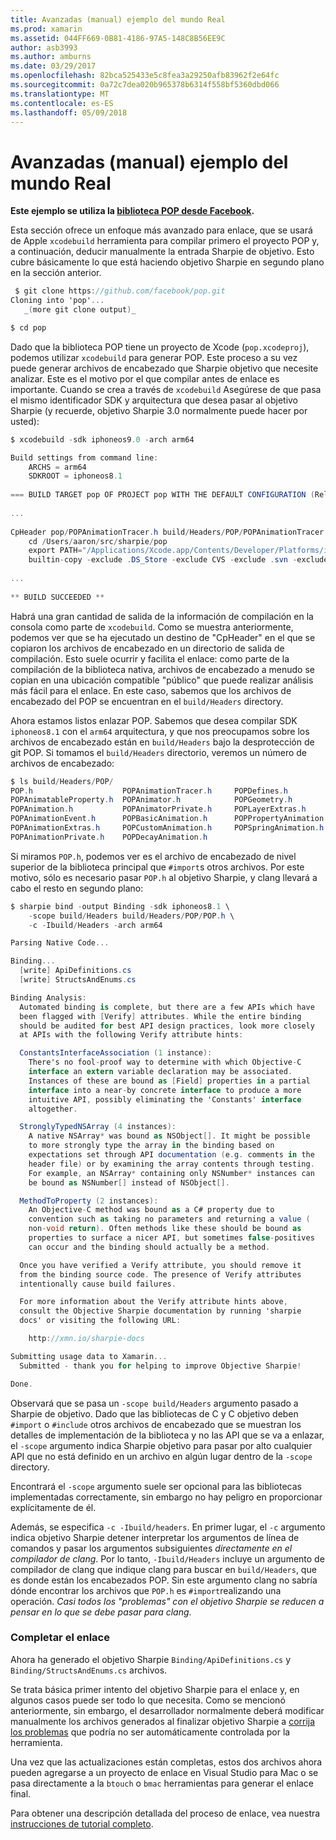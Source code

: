 ```yaml
---
title: Avanzadas (manual) ejemplo del mundo Real
ms.prod: xamarin
ms.assetid: 044FF669-0B81-4186-97A5-148C8B56EE9C
author: asb3993
ms.author: amburns
ms.date: 03/29/2017
ms.openlocfilehash: 82bca525433e5c8fea3a29250afb83962f2e64fc
ms.sourcegitcommit: 0a72c7dea020b965378b6314f558bf5360dbd066
ms.translationtype: MT
ms.contentlocale: es-ES
ms.lasthandoff: 05/09/2018
---
```

# <a name="advanced-manual-real-world-example"></a>Avanzadas (manual) ejemplo del mundo Real


**Este ejemplo se utiliza la [biblioteca POP desde Facebook](https://github.com/facebook/pop).**


Esta sección ofrece un enfoque más avanzado para enlace, que se usará de Apple `xcodebuild` herramienta para compilar primero el proyecto POP y, a continuación, deducir manualmente la entrada Sharpie de objetivo. Esto cubre básicamente lo que está haciendo objetivo Sharpie en segundo plano en la sección anterior.

```csharp
 $ git clone https://github.com/facebook/pop.git
Cloning into 'pop'...
   _(more git clone output)_

$ cd pop
```

Dado que la biblioteca POP tiene un proyecto de Xcode (`pop.xcodeproj`), podemos utilizar `xcodebuild` para generar POP. Este proceso a su vez puede generar archivos de encabezado que Sharpie objetivo que necesite analizar. Este es el motivo por el que compilar antes de enlace es importante. Cuando se crea a través de `xcodebuild` Asegúrese de que pasa el mismo identificador SDK y arquitectura que desea pasar al objetivo Sharpie (y recuerde, objetivo Sharpie 3.0 normalmente puede hacer por usted):

```csharp
$ xcodebuild -sdk iphoneos9.0 -arch arm64

Build settings from command line:
    ARCHS = arm64
    SDKROOT = iphoneos8.1
 
=== BUILD TARGET pop OF PROJECT pop WITH THE DEFAULT CONFIGURATION (Release) ===
 
...
 
CpHeader pop/POPAnimationTracer.h build/Headers/POP/POPAnimationTracer.h
    cd /Users/aaron/src/sharpie/pop
    export PATH="/Applications/Xcode.app/Contents/Developer/Platforms/iPhoneOS.platform/Developer/usr/bin:/Applications/Xcode.app/Contents/Developer/usr/bin:/Users/aaron/bin::/usr/local/bin:/usr/bin:/bin:/usr/sbin:/sbin:/opt/X11/bin:/usr/local/git/bin:/Users/aaron/.rvm/bin"
    builtin-copy -exclude .DS_Store -exclude CVS -exclude .svn -exclude .git -exclude .hg -strip-debug-symbols -strip-tool /Applications/Xcode.app/Contents/Developer/Toolchains/XcodeDefault.xctoolchain/usr/bin/strip -resolve-src-symlinks /Users/aaron/src/sharpie/pop/pop/POPAnimationTracer.h /Users/aaron/src/sharpie/pop/build/Headers/POP
 
...
 
** BUILD SUCCEEDED **
```

Habrá una gran cantidad de salida de la información de compilación en la consola como parte de `xcodebuild`. Como se muestra anteriormente, podemos ver que se ha ejecutado un destino de "CpHeader" en el que se copiaron los archivos de encabezado en un directorio de salida de compilación. Esto suele ocurrir y facilita el enlace: como parte de la compilación de la biblioteca nativa, archivos de encabezado a menudo se copian en una ubicación compatible "público" que puede realizar análisis más fácil para el enlace. En este caso, sabemos que los archivos de encabezado del POP se encuentran en el `build/Headers` directory.

Ahora estamos listos enlazar POP. Sabemos que desea compilar SDK `iphoneos8.1` con el `arm64` arquitectura, y que nos preocupamos sobre los archivos de encabezado están en `build/Headers` bajo la desprotección de git POP. Si tomamos el `build/Headers` directorio, veremos un número de archivos de encabezado:

```csharp
$ ls build/Headers/POP/
POP.h                    POPAnimationTracer.h     POPDefines.h
POPAnimatableProperty.h  POPAnimator.h            POPGeometry.h
POPAnimation.h           POPAnimatorPrivate.h     POPLayerExtras.h
POPAnimationEvent.h      POPBasicAnimation.h      POPPropertyAnimation.h
POPAnimationExtras.h     POPCustomAnimation.h     POPSpringAnimation.h
POPAnimationPrivate.h    POPDecayAnimation.h
```

Si miramos `POP.h`, podemos ver es el archivo de encabezado de nivel superior de la biblioteca principal que `#import`s otros archivos. Por este motivo, sólo es necesario pasar `POP.h` al objetivo Sharpie, y clang llevará a cabo el resto en segundo plano:

```csharp
$ sharpie bind -output Binding -sdk iphoneos8.1 \
    -scope build/Headers build/Headers/POP/POP.h \
    -c -Ibuild/Headers -arch arm64

Parsing Native Code...

Binding...
  [write] ApiDefinitions.cs
  [write] StructsAndEnums.cs

Binding Analysis:
  Automated binding is complete, but there are a few APIs which have
  been flagged with [Verify] attributes. While the entire binding
  should be audited for best API design practices, look more closely
  at APIs with the following Verify attribute hints:

  ConstantsInterfaceAssociation (1 instance):
    There's no fool-proof way to determine with which Objective-C
    interface an extern variable declaration may be associated.
    Instances of these are bound as [Field] properties in a partial
    interface into a near-by concrete interface to produce a more
    intuitive API, possibly eliminating the 'Constants' interface
    altogether.

  StronglyTypedNSArray (4 instances):
    A native NSArray* was bound as NSObject[]. It might be possible
    to more strongly type the array in the binding based on
    expectations set through API documentation (e.g. comments in the
    header file) or by examining the array contents through testing.
    For example, an NSArray* containing only NSNumber* instances can
    be bound as NSNumber[] instead of NSObject[].

  MethodToProperty (2 instances):
    An Objective-C method was bound as a C# property due to
    convention such as taking no parameters and returning a value (
    non-void return). Often methods like these should be bound as
    properties to surface a nicer API, but sometimes false-positives
    can occur and the binding should actually be a method.

  Once you have verified a Verify attribute, you should remove it
  from the binding source code. The presence of Verify attributes
  intentionally cause build failures.

  For more information about the Verify attribute hints above,
  consult the Objective Sharpie documentation by running 'sharpie
  docs' or visiting the following URL:

    http://xmn.io/sharpie-docs

Submitting usage data to Xamarin...
  Submitted - thank you for helping to improve Objective Sharpie!

Done.
```

Observará que se pasa un `-scope build/Headers` argumento pasado a Sharpie de objetivo. Dado que las bibliotecas de C y C objetivo deben `#import` o `#include` otros archivos de encabezado que se muestran los detalles de implementación de la biblioteca y no las API que se va a enlazar, el `-scope` argumento indica Sharpie objetivo para pasar por alto cualquier API que no está definido en un archivo en algún lugar dentro de la `-scope` directory.

Encontrará el `-scope` argumento suele ser opcional para las bibliotecas implementadas correctamente, sin embargo no hay peligro en proporcionar explícitamente de él.

Además, se especifica `-c -Ibuild/headers`. En primer lugar, el `-c` argumento indica objetivo Sharpie detener interpretar los argumentos de línea de comandos y pasar los argumentos subsiguientes _directamente en el compilador de clang_. Por lo tanto, `-Ibuild/Headers` incluye un argumento de compilador de clang que indique clang para buscar en `build/Headers`, que es donde están los encabezados POP. Sin este argumento clang no sabría dónde encontrar los archivos que `POP.h` es `#import`realizando una operación. _Casi todos los "problemas" con el objetivo Sharpie se reducen a pensar en lo que se debe pasar para clang_.

### <a name="completing-the-binding"></a>Completar el enlace

Ahora ha generado el objetivo Sharpie `Binding/ApiDefinitions.cs` y `Binding/StructsAndEnums.cs` archivos.

Se trata básica primer intento del objetivo Sharpie para el enlace y, en algunos casos puede ser todo lo que necesita. Como se mencionó anteriormente, sin embargo, el desarrollador normalmente deberá modificar manualmente los archivos generados al finalizar objetivo Sharpie a [corrija los problemas](~/cross-platform/macios/binding/objective-sharpie/platform/apidefinitions-structsandenums.md) que podría no ser automáticamente controlada por la herramienta.

Una vez que las actualizaciones están completas, estos dos archivos ahora pueden agregarse a un proyecto de enlace en Visual Studio para Mac o se pasa directamente a la `btouch` o `bmac` herramientas para generar el enlace final.

Para obtener una descripción detallada del proceso de enlace, vea nuestra [instrucciones de tutorial completo](~/ios/platform/binding-objective-c/walkthrough.md).

